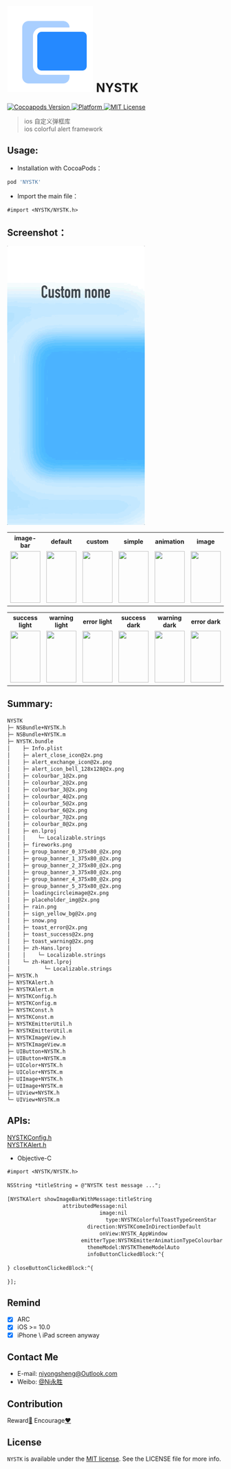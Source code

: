 ![(logo)](https://github.com/niyongsheng/NYSTK/blob/master/logo.png?raw=true)
NYSTK
===
<p align="left">
	<a href="http://cocoapods.org/pods/NYSTK">
    <img src="https://img.shields.io/cocoapods/v/NYSTK.svg" alt="Cocoapods Version">
  </a>
  <a href="http://cocoapods.org/pods/NYSTK">
    <img src="https://img.shields.io/cocoapods/p/NYSTK.svg" alt="Platform">
  </a>
  <a href="LICENSE">
    <img src="https://img.shields.io/cocoapods/l/NYSTK.svg" alt="MIT License">
  </a>
</p>

> ios 自定义弹框库 <br>
> ios colorful alert framework

## Usage:
* Installation with CocoaPods：
```ruby
pod 'NYSTK'
```

* Import the main file：
```objc
#import <NYSTK/NYSTK.h>
```

## Screenshot：
![(logo)](https://github.com/niyongsheng/NYSTK/blob/master/custom_none.gif)

<table>
<tr>
<th>image-bar</th>
<th>default</th>
<th>custom</th>
<th>simple</th>
<th>animation</th>
<th>image</th>
</tr>
<tr>
<td><img width="70px" height="120px" src="https://niyongsheng.github.io/Document/NYSTK/image/image_bar_default.gif"/></td>
<td><img width="70px" height="120px" src="https://niyongsheng.github.io/Document/NYSTK/image/sign_default.gif"/></td>
<td><img width="70px" height="120px" src="https://niyongsheng.github.io/Document/NYSTK/image/sign_custom.gif"/></td>
<td><img width="70px" height="120px" src="https://niyongsheng.github.io/Document/NYSTK/toast/simple_toast_light.gif"/></td>
<td><img width="70px" height="120px" src="https://niyongsheng.github.io/Document/NYSTK/toast/animation_toast_native_light.gif"/></td>
<td><img width="70px" height="120px" src="https://niyongsheng.github.io/Document/NYSTK/toast/warning_toast_light.gif"/></td>
</tr>
</table>

<table>
<tr>
<th>success light</th>
<th>warning light</th>
<th>error light</th>
<th>success dark</th>
<th>warning dark</th>
<th>error dark</th>
</tr>
<tr>
<td><img width="70px" height="120px" src="https://niyongsheng.github.io/Document/NYSTK/alert/colourbar_message_alert_light.gif"/></td>
<td><img width="70px" height="120px" src="https://niyongsheng.github.io/Document/NYSTK/alert/rain_message_alert_light.gif"/></td>
<td><img width="70px" height="120px" src="https://niyongsheng.github.io/Document/NYSTK/alert/snow_message_alert_light.gif"/></td>
<td><img width="70px" height="120px" src="https://niyongsheng.github.io/Document/NYSTK/alert/colourbar_message_alert_dark.gif"/></td>
<td><img width="70px" height="120px" src="https://niyongsheng.github.io/Document/NYSTK/alert/rain_message_alert_dark.gif"/></td>
<td><img width="70px" height="120px" src="https://niyongsheng.github.io/Document/NYSTK/alert/snow_message_alert_dark.gif"/></td>
</tr>
</table>


## Summary:
```text
NYSTK
├─ NSBundle+NYSTK.h
├─ NSBundle+NYSTK.m
├─ NYSTK.bundle
│    ├─ Info.plist
│    ├─ alert_close_icon@2x.png
│    ├─ alert_exchange_icon@2x.png
│    ├─ alert_icon_bell_128x128@2x.png
│    ├─ colourbar_1@2x.png
│    ├─ colourbar_2@2x.png
│    ├─ colourbar_3@2x.png
│    ├─ colourbar_4@2x.png
│    ├─ colourbar_5@2x.png
│    ├─ colourbar_6@2x.png
│    ├─ colourbar_7@2x.png
│    ├─ colourbar_8@2x.png
│    ├─ en.lproj
│    │    └─ Localizable.strings
│    ├─ fireworks.png
│    ├─ group_banner_0_375x80_@2x.png
│    ├─ group_banner_1_375x80_@2x.png
│    ├─ group_banner_2_375x80_@2x.png
│    ├─ group_banner_3_375x80_@2x.png
│    ├─ group_banner_4_375x80_@2x.png
│    ├─ group_banner_5_375x80_@2x.png
│    ├─ loadingcircleimage@2x.png
│    ├─ placeholder_img@2x.png
│    ├─ rain.png
│    ├─ sign_yellow_bg@2x.png
│    ├─ snow.png
│    ├─ toast_error@2x.png
│    ├─ toast_success@2x.png
│    ├─ toast_warning@2x.png
│    ├─ zh-Hans.lproj
│    │    └─ Localizable.strings
│    └─ zh-Hant.lproj
│           └─ Localizable.strings
├─ NYSTK.h
├─ NYSTKAlert.h
├─ NYSTKAlert.m
├─ NYSTKConfig.h
├─ NYSTKConfig.m
├─ NYSTKConst.h
├─ NYSTKConst.m
├─ NYSTKEmitterUtil.h
├─ NYSTKEmitterUtil.m
├─ NYSTKImageView.h
├─ NYSTKImageView.m
├─ UIButton+NYSTK.h
├─ UIButton+NYSTK.m
├─ UIColor+NYSTK.h
├─ UIColor+NYSTK.m
├─ UIImage+NYSTK.h
├─ UIImage+NYSTK.m
├─ UIView+NYSTK.h
└─ UIView+NYSTK.m
```

## APIs:
[NYSTKConfig.h](https://github.com/niyongsheng/NYSTK/blob/master/NYSTK/NYSTKConfig.h)
<br>
[NYSTKAlert.h](https://github.com/niyongsheng/NYSTK/blob/master/NYSTK/NYSTKAlert.h)

- Objective-C

```objc
#import <NYSTK/NYSTK.h>

NSString *titleString = @"NYSTK test message ...";

[NYSTKAlert showImageBarWithMessage:titleString
                  attributedMessage:nil
                              image:nil
                                type:NYSTKColorfulToastTypeGreenStar
                          direction:NYSTKComeInDirectionDefault
                              onView:NYSTK_AppWindow
                        emitterType:NYSTKEmitterAnimationTypeColourbar
                          themeModel:NYSTKThemeModelAuto
                          infoButtonClickedBlock:^{
                    
} closeButtonClickedBlock:^{
                    
}];
``` 

## Remind
- [x] ARC
- [x] iOS >= 10.0
- [x] iPhone \ iPad screen anyway

## Contact Me
* E-mail: niyongsheng@Outlook.com
* Weibo: [@Ni永胜](https://weibo.com/u/7317805089)

## Contribution
Reward[:lollipop:](https://github.com/niyongsheng/niyongsheng.github.io/blob/master/Beg/README.md)  Encourage[:heart:](https://github.com/niyongsheng/NYSTK/stargazers)

## License
`NYSTK` is available under the [MIT license](/LICENSE). See the LICENSE file for more info.
